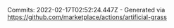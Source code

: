 Commits: 2022-02-17T02:52:24.447Z - Generated via https://github.com/marketplace/actions/artificial-grass
<br>
